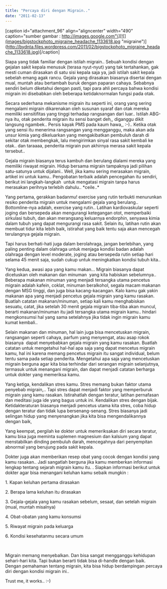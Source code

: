 ```yaml
---
title: "Percaya diri dengan Migrain.."
date: "2011-02-13"
---
```


\[caption id="attachment\_96" align="aligncenter" width="490" caption="sumber gambar : http://images.google.com"\][![](images/bigstockphoto_migraine_headache_1133618.jpg "migraine")](http://bydnta.files.wordpress.com/2011/02/bigstockphoto_migraine_headache_1133618.jpg)\[/caption\]

Siapa yang tidak familiar dengan istilah migrain.. Sebuah kondisi dengan gejalan sakit kepala menusuk (terasa nyut-nyut) yang tak tertahankan, gak mesti cuman dirasakan di satu sisi kepala saja ya, jadi istilah sakit kepala sebelah emang agak rancu. Gejala yang dirasakan biasanya disertai dengan mual, muntah atau bertambah buruk dengan paparan cahaya. Sebabnya sendiri belum diketahui dengan pasti, tapi para ahli percaya bahwa kondisi migrain ini disebabkan oleh beberapa ketidaknormalan fungsi pada otak.

Secara sederhana mekanisme migrain itu seperti ini, orang yang sering mengalami migrain dikarenakan oleh susunan syaraf dan otak mereka memiliki sensitifitas yang tinggi terhadap rangsangan dari luar.. Istilah ABG-nya itu, otak penderita migrain itu sensi banget deh,, diganggu dikit langsung ngambek.. Persis kayak PMS pada kaum hawa,, :-).. Ketika otak yang sensi itu menerima rangsangan yang mengganggu, maka akan ada unsur kimia yang dikeluarkan yang mengakibatkan pembuluh darah di sekitar otak membengkak, lalu mengirimkan sinyal rasa sakit kembali ke otak.. dan taraaaa, penderita migrain pun akhirnya merasa sakit kepala tersebut..

Gejala migrain biasanya terus kambuh dan berulang dialami mereka yang memiliki riwayat migrain. Hidup bersama migrain tampaknya jadi pilihan satu-satunya untuk dijalani.. Well, jika kamu sering merasakan migrain, artikel ini untuk kamu.. Pengobatan terbaik adalah pencegahan itu sendiri, berikut ini langkah-langkah  untuk mengatasi migrain tanpa harus merasakan perihnya terlebih dahulu.. \*ceile..\*

Yang pertama, gerakkan badanmu! exercise yang rutin terbukti menurunkan resiko penderita migrain untuk mengalami gejala yang berulang.. Bottomline-nya adalah, exercise yang rutin.. Latihan kardiovaskular seperti joging dan bersepeda akan mengurangi ketegangan otot, memperbaiki sirkulasi tubuh, dan akan merangsang keluarnya endorphin, senyawa kimia dalam tubuh yang dapat mengurangi rasa sakit. Selain itu, latihan rutin akan membuat tidur kita lebih baik, istirahat yang baik tentu saja akan mencegah terulangnya gejala migrain.

Tapi harus berhati-hati juga dalam berolahraga, jangan berlebihan, yang paling penting dalam olahraga untuk menjaga kondisi badan adalah olahraga dengan level moderate, joging atau bersepeda rutin setiap hari selama 45 menit saja, sudah cukup untuk meningkatkan kondisi tubuh kita..

Yang kedua, awasi apa yang kamu makan... Migrain biasanya dapat dicetuskan oleh makanan dan minuman  yang kita habiskan sebelumnya.. Beberapa makanan minuman yang menjadi tersangka utama pencetus migrain adalah kafein, coklat, minuman beralkohol, segala macam makanan dengan MSG tinggi, dan juga bisa kacang-kacangan. Kalo kamu gak yakin makanan apa yang menjadi pencetus gejala migrain yang kamu rasakan. Buatlah catatan makanan/minuman, setiap kali kamu menghabiskan sesuatu, catat, jika setelah 30 menit gejala migrain tiba-tiba akan muncul, berarti makanan/minuman itu jadi tersangka utama migrain kamu.. hindari mengkonsumsi hal yang sama setelahnya jika tidak ingin migrain kamu kumat kembali..

Selain makanan dan minuman, hal lain juga bisa mencetuskan migrain, rangsangan seperti cahaya, parfum yang menyengat, atau asap rokok biasanya  dapat menyebabkan gejala migrain yang kamu rasakan. Buatlah catatan untuk mengetahui hal-hal apa saja yang dapat mencetus migrain kamu, hal ini karena memang pencetus migrain itu sangat individual, belum tentu sama pada setiap penderita. Mengetahui apa saja yang mencetuskan migrain berguna agar kita bisa terhindar dari serangan migrain selanjutnya, termasuk untuk menangani migrain, dan dapat menjadi catatan berharga untuk dokter yang memeriksa kamu.

Yang ketiga, kendalikan stres kamu. Stres memang bukan faktor utama penyebab migrain,.. Tapi stres dapat menjadi faktor yang memperburuk migrain yang kamu rasakan. Istirahatlah dengan teratur, latihan pernafasan dan meditasi juga ide yang bagus untuk ini. Kendalikan stres dengan bijak. Ketidakteraturan biasanya menjadi pencetus utama kita stres, coba hidup dengan teratur dan tidak lupa bersenang-senang. Stres biasanya jadi selingan hidup yang menyenangkan jika kita bisa mengendalikannya dengan baik,

Yang keempat, pergilah ke dokter untuk memeriksakan diri secara teratur, kamu bisa juga meminta suplemen magnesium dan kalsium yang dapat menstabilkan dinding pembuluh darah, mencegahnya dari penyempitan abnormal yang berujung pada sakit kepala.

Dokter juga akan memberikan resep obat yang cocok dengan kondisi yang kamu rasakan.. Jadi sangatlah berguna jika kamu memberkan informasi lengkap tentang sejarah migrain kamu itu. . Siapkan informasi berikut untuk dokter agar bisa menangani keluhan kamu sebaik mungkin :

1\. Kapan keluhan pertama dirasakan

2\. Berapa lama keluhan itu dirasakan

3\. Gejala-gejala yang kamu rasakan sebelum, sesaat, dan setelah migrain (mual, muntah misalnya)

4\. Obat-obatan yang kamu konsumsi

5\. Riwayat migrain pada keluarga

6\. Kondisi kesehatanmu secara umum

 

Migrain memang menyebalkan. Dan bisa sangat mengganggu kehidupan sehari-hari kita. Tapi bukan berarti tidak bisa di-handle dengan baik. Dengan pemahaman tentang migrain, kita bisa hidup berdampingan percaya diri dengan kondisi migrain ini..

Trust me, it works.. :-)
